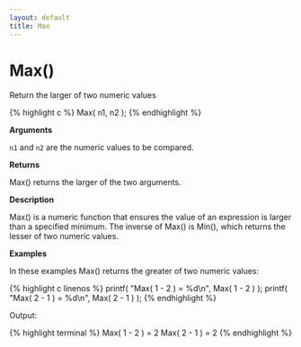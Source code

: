 ```yaml
---
layout: default
title: Max
---
```


# Max()

Return the larger of two numeric values

{% highlight c %}
Max( n1, n2 );
{% endhighlight %}

**Arguments**

`n1` and `n2` are the numeric values to be compared.

**Returns**

Max() returns the larger of the two arguments.

**Description**

Max() is a numeric function that ensures the value of an expression is larger than a specified minimum. The inverse of Max() is Min(), which returns the lesser of two numeric values.

**Examples**

In these examples Max() returns the greater of two numeric values:

{% highlight c linenos %}
printf( "Max( 1 - 2 ) = %d\n", Max( 1 - 2 ) );
printf( "Max( 2 - 1 ) = %d\n", Max( 2 - 1 ) );
{% endhighlight %}

Output:

{% highlight terminal %}
Max( 1 - 2 ) = 2
Max( 2 - 1 ) = 2
{% endhighlight %}
